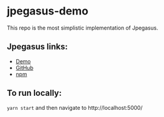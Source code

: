 # jpegasus-demo
This repo is the most simplistic implementation of Jpegasus.

## Jpegasus links:
* [Demo](https://tonybrobston.github.io/jpegasus-demo)
* [GitHub](https://github.com/TonyBrobston/jpegasus)
* [npm](https://www.npmjs.com/package/jpegasus)

## To run locally:
`yarn start` and then navigate to http://localhost:5000/

